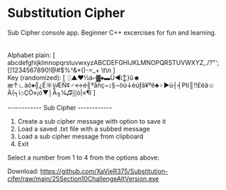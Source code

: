 # Substitution Cipher
Sub Cipher console app.
Beginner C++ excercises for fun and learning.
\
\
\
Alphabet plain:		[ abcdefghijklmnopqrstuvwxyzABCDEFGHIJKLMNOPQRSTUVWXYZ,./?"';[]1234567890!@#$%^&*()-=_+ \t\n ]
\
Key (randomized):		[ ░▲♥½á⌐▓♠▬Ü◄ì↕}û☻æ↑∟àô♦╣¿É☼ÿÆÑ¢♂↔é╢ªåñç~↨§¬öù↓èúƒâ¥ºê♣♀►ü┤╡₧í║‼£ëä☺Ä{╕ï⌂ÇÖ»¡ó▼│Å╖¼♫▒ò|«¶î ]
\
\
------------ Sub Cipher ------------
1) Create a sub cipher message with option to save it
2) Load a saved .txt file with a subbed message
3) Load a sub cipher message from clipboard
4) Exit


Select a number from 1 to 4 from the options above:


Download: https://github.com/XaVieR375/Substitution-cifer/raw/main/25Section10ChallengeAltVersion.exe
